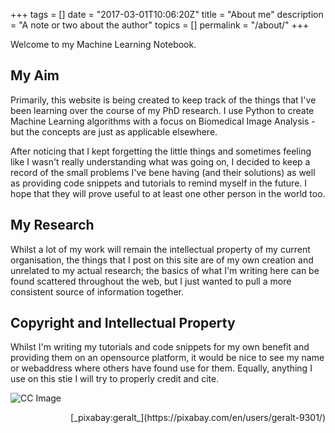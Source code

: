 +++
tags = []
date = "2017-03-01T10:06:20Z"
title = "About me"
description = "A note or two about the author"
topics = []
permalink = "/about/"
+++

Welcome to my Machine Learning Notebook.

## My Aim
Primarily, this website is being created to keep track of the things that I've been learning over the course of my PhD research. I use Python to create Machine Learning algorithms with a focus on Biomedical Image Analysis - but the concepts are just as applicable elsewhere.

After noticing that I kept forgetting the little things and sometimes feeling like I wasn't really understanding what was going on, I decided to keep a record of the small problems I've bene having (and their solutions) as well as providing code snippets and tutorials to remind myself in the future. I hope that they will prove useful to at least one other person in the world too.

## My Research
Whilst a lot of my work will remain the intellectual property of my current organisation, the things that I post on this site are of my own creation and unrelated to my actual research; the basics of what I'm writing here can be found scattered throughout the web, but I just wanted to pull a more consistent source of information together.

## Copyright and Intellectual Property
Whilst I'm writing my tutorials and code snippets for my own benefit and providing them on an opensource platform, it would be nice to see my name or webaddress where others have found use for them. Equally, anything I use on this stie I will try to properly credit and cite.
 
![CC Image](https://pixabay.com/get/e833b80a2cf3043ed1584d05fb0938c9bd22ffd41db919429df6c57baf/binary-1695475_1280.jpg)
<p style="text-align: right">[_pixabay:geralt_](https://pixabay.com/en/users/geralt-9301/)</p>
